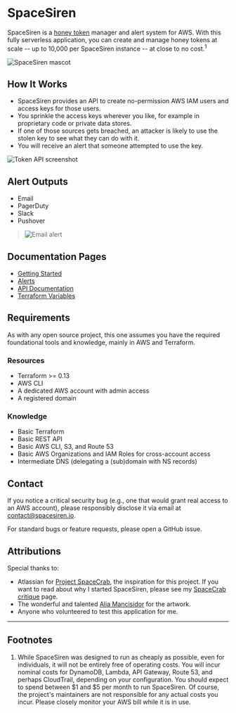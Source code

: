 # SpaceSiren

SpaceSiren is a [honey token](https://en.wikipedia.org/wiki/Honeypot_(computing)) 
manager and alert system for AWS. With this fully serverless application,
you can create and manage honey tokens at scale -- up to 10,000 per SpaceSiren
instance -- at close to no cost.<sup>1</sup>

![SpaceSiren mascot](docs/images/logo/spacesiren-banner-medium.png)

## How It Works

* SpaceSiren provides an API to create no-permission AWS IAM users and access keys for those users.
* You sprinkle the access keys wherever you like, for example in proprietary code or private data stores.
* If one of those sources gets breached, an attacker is likely to use the stolen key to see what they can do with it.
* You will receive an alert that someone attempted to use the key.

![Token API screenshot](docs/images/screenshots/token-api.png)

## Alert Outputs

* Email
* PagerDuty
* Slack
* Pushover

> ![Email alert](docs/images/screenshots/alert-email.png)

## Documentation Pages

* [Getting Started](docs/getting-started.md)
* [Alerts](docs/alerts.md)
* [API Documentation](docs/api.md)
* [Terraform Variables](docs/tfvars.md)

## Requirements

As with any open source project, this one assumes you have the required
foundational tools and knowledge, mainly in AWS and Terraform.

### Resources

* Terraform >= 0.13
* AWS CLI
* A dedicated AWS account with admin access
* A registered domain

### Knowledge

* Basic Terraform
* Basic REST API
* Basic AWS CLI, S3, and Route 53
* Basic AWS Organizations and IAM Roles for cross-account access
* Intermediate DNS (delegating a (sub)domain with NS records)

## Contact

If you notice a critical security bug (e.g., one that would grant real access to
an AWS account), please responsibly disclose it via email at
[contact@spacesiren.io](mailto:contact@spacesiren.io).

For standard bugs or feature requests, please open a GitHub issue.


## Attributions

Special thanks to:

* Atlassian for [Project SpaceCrab](https://bitbucket.org/asecurityteam/spacecrab), the
  inspiration for this project. If you want to read about why I started SpaceSiren,
  please see my [SpaceCrab critique](docs/spacecrab.md) page.
* The wonderful and talented
  [Alia Mancisidor](https://www.instagram.com/figmentpie/) for the artwork.
* Anyone who volunteered to test this application for me.

---

## Footnotes

1. While SpaceSiren was designed to run as cheaply as possible, even for
   individuals, it will not be entirely free of operating costs. You will incur
   nominal costs for DynamoDB, Lambda, API Gateway, Route 53, and perhaps
   CloudTrail, depending on your configuration. You should expect to spend
   between $1 and $5 per month to run SpaceSiren. Of course, the project's
   maintainers are not responsible for any actual costs you incur. Please closely
   monitor your AWS bill while it is in use. 
